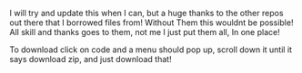 I will try and update this when I can, but a huge thanks to the other repos out there that I borrowed files from!
Without Them this wouldnt be possible! All skill and thanks goes to them, not me I just put them all,
In one place!

To download click on code and a menu should pop up, scroll down it until it says download zip, and just download that!
